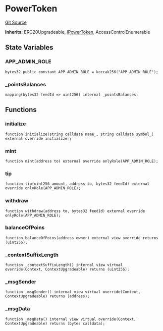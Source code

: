 # PowerToken
[Git Source](https://github.com/RSSNext/follow-contracts/blob/9b10b5dde4a39f8d3563aed64242b231d54904d7/src/PowerToken.sol)

**Inherits:**
ERC20Upgradeable, [IPowerToken](/src/interfaces/IPowerToken.sol/interface.IPowerToken.md), AccessControlEnumerable


## State Variables
### APP_ADMIN_ROLE

```solidity
bytes32 public constant APP_ADMIN_ROLE = keccak256("APP_ADMIN_ROLE");
```


### _pointsBalances

```solidity
mapping(bytes32 feedId => uint256) internal _pointsBalances;
```


## Functions
### initialize


```solidity
function initialize(string calldata name_, string calldata symbol_) external override initializer;
```

### mint


```solidity
function mint(address to) external override onlyRole(APP_ADMIN_ROLE);
```

### tip


```solidity
function tip(uint256 amount, address to, bytes32 feedId) external override onlyRole(APP_ADMIN_ROLE);
```

### withdraw


```solidity
function withdraw(address to, bytes32 feedId) external override onlyRole(APP_ADMIN_ROLE);
```

### balanceOfPoins


```solidity
function balanceOfPoins(address owner) external view override returns (uint256);
```

### _contextSuffixLength


```solidity
function _contextSuffixLength() internal view virtual override(Context, ContextUpgradeable) returns (uint256);
```

### _msgSender


```solidity
function _msgSender() internal view virtual override(Context, ContextUpgradeable) returns (address);
```

### _msgData


```solidity
function _msgData() internal view virtual override(Context, ContextUpgradeable) returns (bytes calldata);
```


